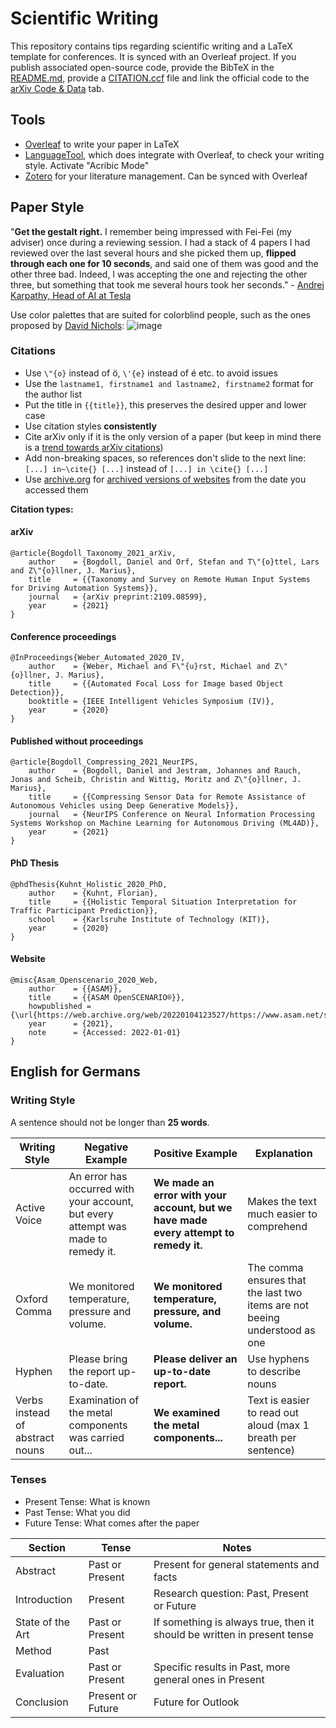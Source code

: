 # Scientific Writing

This repository contains tips regarding scientific writing and a LaTeX template for conferences. It is synced with an Overleaf project. If you publish associated open-source code, provide the BibTeX  in the [README.md](https://github.com/danijar/dreamerv2), provide a [CITATION.ccf](https://docs.github.com/en/repositories/managing-your-repositorys-settings-and-features/customizing-your-repository/about-citation-files) file and link the official code to the [arXiv Code & Data](https://blog.arxiv.org/2020/10/08/new-arxivlabs-feature-provides-instant-access-to-code/) tab.

## Tools

- [Overleaf](https://www.overleaf.com) to write your paper in LaTeX
- [LanguageTool](https://languagetool.org/de), which does integrate with Overleaf, to check your writing style. Activate  "Acribic Mode"
- [Zotero](https://www.zotero.org/) for your literature management. Can be synced with Overleaf


## Paper Style

"**Get the gestalt right.** I remember being impressed with Fei-Fei (my adviser) once during a reviewing session. I had a stack of 4 papers I had reviewed over the last several hours and she picked them up, **flipped through each one for 10 seconds**, and said one of them was good and the other three bad. Indeed, I was accepting the one and rejecting the other three, but something that took me several hours took her seconds." - [Andrej Karpathy, Head of AI at Tesla](http://karpathy.github.io/2016/09/07/phd/)

Use color palettes that are suited for colorblind people, such as the ones proposed by [David Nichols](https://davidmathlogic.com/colorblind/#%23D81B60-%231E88E5-%23FFC107-%23004D40):
![image](https://user-images.githubusercontent.com/19552411/149807873-16d2adab-aa74-48c8-a75b-fb3ae1ebd702.png)


### Citations

- Use `\"{o}` instead of ö, `\'{e}` instead of é etc. to avoid issues
- Use the `lastname1, firstname1 and lastname2, firstname2` format for the author list
- Put the title in `{{title}}`, this preserves the desired upper and lower case
- Use citation styles **consistently**
- Cite arXiv only if it is the only version of a paper (but keep in mind there is a [trend towards arXiv citations](https://github.com/danijar/dreamerv2))
- Add non-breaking spaces, so references don't slide to the next line: `[...] in~\cite{} [...]` instead of `[...] in \cite{} [...]` 
- Use [archive.org](https://archive.org/web/) for [archived versions of websites](https://help.archive.org/hc/en-us/articles/360001513491-Save-Pages-in-the-Wayback-Machine) from the date you accessed them

**Citation types:**
#### arXiv
```
@article{Bogdoll_Taxonomy_2021_arXiv,
    author    = {Bogdoll, Daniel and Orf, Stefan and T\"{o}ttel, Lars and Z\"{o}llner, J. Marius},
    title     = {{Taxonomy and Survey on Remote Human Input Systems for Driving Automation Systems}}, 
    journal   = {arXiv preprint:2109.08599},
    year      = {2021}
}
```

#### Conference proceedings
```
@InProceedings{Weber_Automated_2020_IV,
    author    = {Weber, Michael and F\"{u}rst, Michael and Z\"{o}llner, J. Marius},
    title     = {{Automated Focal Loss for Image based Object Detection}},
    booktitle = {IEEE Intelligent Vehicles Symposium (IV)},
    year      = {2020}
}
```

#### Published without proceedings
```
@article{Bogdoll_Compressing_2021_NeurIPS,
    author    = {Bogdoll, Daniel and Jestram, Johannes and Rauch, Jonas and Scheib, Christin and Wittig, Moritz and Z\"{o}llner, J. Marius},
    title     = {{Compressing Sensor Data for Remote Assistance of Autonomous Vehicles using Deep Generative Models}},
    journal   = {NeurIPS Conference on Neural Information Processing Systems Workshop on Machine Learning for Autonomous Driving (ML4AD)},
    year      = {2021}
}
```

#### PhD Thesis
```
@phdThesis{Kuhnt_Holistic_2020_PhD,
    author    = {Kuhnt, Florian},
    title     = {{Holistic Temporal Situation Interpretation for Traffic Participant Prediction}},
    school    = {Karlsruhe Institute of Technology (KIT)},
    year      = {2020}
}
```

#### Website
```
@misc{Asam_Openscenario_2020_Web,
    author    = {{ASAM}},
    title     = {{ASAM OpenSCENARIO®}},
    howpublished = {\url{https://web.archive.org/web/20220104123527/https://www.asam.net/standards/detail/openscenario/}},
    year      = {2021},
    note      = {Accessed: 2022-01-01}
}
```

## English for Germans

### Writing Style

A sentence should not be longer than **25 words**.

| Writing Style      | Negative Example | **Positive Example** | Explanation
| ----------- | ----------- | ----------- | ----------- | 
| Active Voice      | An error has occurred with your account, but every attempt was made to remedy it.       | **We made an error with your account, but we have made every attempt to remedy it.**       |   Makes the text much easier to comprehend     |
| Oxford Comma      | We monitored temperature, pressure and volume.       | **We monitored temperature, pressure, and volume.**       | The comma ensures that the last two items are not beeing understood as one       |
| Hyphen      | Please bring the report up-to-date.       | **Please deliver an up-to-date report.**       | Use hyphens to describe nouns       |
| Verbs instead of abstract nouns | Examination of the metal components was carried out... | **We examined the metal components...** | Text is easier to read out aloud (max 1 breath per sentence) | Parallel Structures | Our investigation has two goals: ° to discover root causes of production problems, ° eliminating uncertainties in design processes | **Our investigation has two goals: ° to discover root causes of production problems, ° to eliminate uncertainties in design processes** | Structured lists


### Tenses

- Present Tense: What is known
- Past Tense: What you did
- Future Tense: What comes after the paper

| Section      | Tense | Notes
| ----------- | ----------- | ----------- | 
| Abstract | Past or Present | Present for general statements and facts
| Introduction      | Present       | Research question: Past, Present or Future       |
| State of the Art      | Past or Present       | If something is always true, then it should be written in present tense       |
| Method      | Past       |        |
| Evaluation      | Past or Present       | Specific results in Past, more general ones in Present       |
| Conclusion      | Present or Future       | Future for Outlook       |

